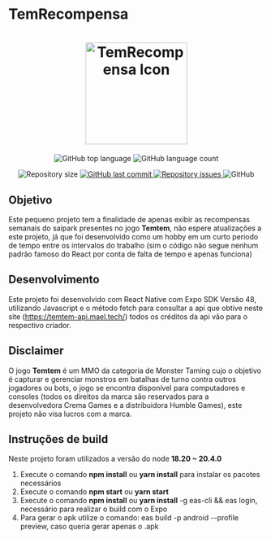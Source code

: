 # TemRecompensa

<p>
    <h1 align="center">
    <img alt="TemRecompensa Icon" title="TemRecompensa" src="assets/iconr.png" width="200px" />
    </h1>
</p>
<p align="center">
  <img alt="GitHub top language" src="https://img.shields.io/github/languages/top/Juanvic/TemRecompensa.svg">
  <img alt="GitHub language count" src="https://img.shields.io/github/languages/count/Juanvic/TemRecompensa.svg">
</p>

<p align="center">
  <img alt="Repository size" src="https://img.shields.io/github/repo-size/Juanvic/TemRecompensa.svg">
  <a href="https://github.com/Juanvic/TemRecompensa/commits/master">
    <img alt="GitHub last commit" src="https://img.shields.io/github/last-commit/Juanvic/TemRecompensa.svg">
  </a>
  <a href="https://github.com/Juanvic/TemRecompensa/issues">
    <img alt="Repository issues" src="https://img.shields.io/github/issues/Juanvic/TemRecompensa.svg">
  </a>
  <img alt="GitHub" src="https://img.shields.io/github/license/Juanvic/TemRecompensa.svg">
</p>

## Objetivo

Este pequeno projeto tem a finalidade de apenas exibir as recompensas semanais do saipark presentes no jogo **Temtem**, não espere atualizações a este projeto, já que foi desenvolvido como um hobby em um curto periodo de tempo entre os intervalos do trabalho (sim o código não segue nenhum padrão famoso do React por conta de falta de tempo e apenas funciona)

## Desenvolvimento

Este projeto foi desenvolvido com React Native com Expo SDK Versão 48, utilizando Javascript e o método fetch para consultar a api que obtive neste site (<https://temtem-api.mael.tech/>) todos os créditos da api vão para o respectivo criador.

## Disclaimer

O jogo **Temtem** é um MMO da categoria de Monster Taming cujo o objetivo é capturar e gerenciar monstros em batalhas de turno contra outros jogadores ou bots, o jogo se encontra disponível para computadores e consoles (todos os direitos da marca são reservados para a desenvolvedora Crema Games e a distribuidora Humble Games), este projeto não visa lucros com a marca.

## Instruções de build

Neste projeto foram utilizados a versão do node **18.20 ~ 20.4.0**

1. Execute o comando **npm install** ou **yarn install** para instalar os pacotes necessários
2. Execute o comando **npm start** ou **yarn start**
3. Execute o comando **npm install** ou **yarn install** -g eas-cli && eas login, necessário para realizar o build com o Expo
4. Para gerar o apk utilize o comando: eas build -p android --profile preview, caso queria gerar apenas o .apk

